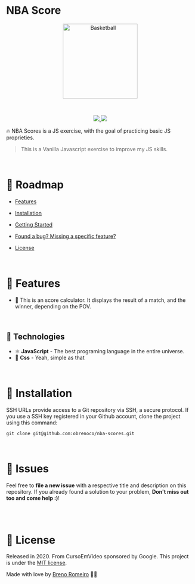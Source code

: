 # NBA Score

<p  align="center">
<img  src="https://media.giphy.com/media/8x26UijMeN8ME/giphy.gif"  height="200" alt="Basketball">
</p>
<br/>


<p  align="center">
  <a  href="">
  <img  src="https://img.shields.io/github/stars/obrenoco/nba-scores" />
  </a>
  <img  src="https://img.shields.io/github/forks/obrenoco/nba-scores" />
  </a>
</p>

🔥 NBA Scores is a JS exercise, with the goal of practicing basic JS proprieties.





> This is a Vanilla Javascript exercise to improve my JS skills.



<br />



# :pushpin: Roadmap



* [Features](#rocket-features)

* [Installation](#construction_worker-installation)


* [Getting Started](#runner-getting-started)


* [Found a bug? Missing a specific feature?](#bug-issues)


* [License](#closed_book-license)


<br />

# :rocket: Features

 * 🍕 This is an score calculator. It displays the result of a match, and the winner, depending on the POV.




<br />

## :robot: Technologies

 * ⚛ **JavaScript** - The best programing language in the entire universe.
 * 💅 **Css** - Yeah, simple as that





<br />

# :construction_worker: Installation



SSH URLs provide access to a Git repository via SSH, a secure protocol. If you use a SSH key registered in your Github account, clone the project using this command:



```git clone git@github.com:obrenoco/nba-scores.git```






<br />


# :bug: Issues



Feel free to **file a new issue** with a respective title and description on this repository. If you already found a solution to your problem, **Don't miss out too and come help :)**!



<br />








<br/>

# :closed_book: License


Released in 2020.
From CursoEmVídeo sponsored by Google.
This project is under the [MIT license](https://github.com/obrenoco).

Made with love by [Breno Romeiro](https://github.com/obrenoco) 💜🚀
